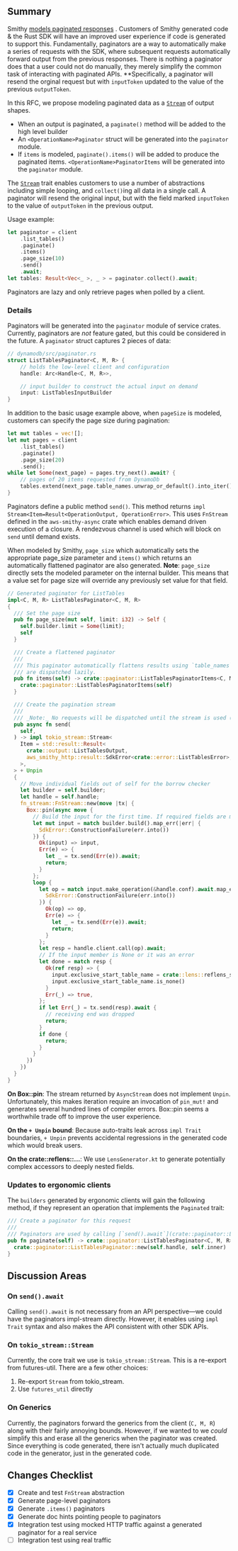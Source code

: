 ## Summary

Smithy [models paginated responses](https://awslabs.github.io/smithy/1.0/spec/core/behavior-traits.html#paginated-trait)
. Customers of Smithy generated code & the Rust SDK will have an improved user experience if code is generated to
support this. Fundamentally, paginators are a way to automatically make a series of requests with the SDK, where subsequent
requests automatically forward output from the previous responses. There is nothing a paginator does that a user could not do manually,
they merely simplify the common task of interacting with paginated APIs. **Specifically, a paginator will resend the orginal request
but with `inputToken` updated to the value of the previous `outputToken`.

In this RFC, we propose modeling paginated data as
a  [`Stream`](https://docs.rs/tokio-stream/0.1.5/tokio_stream/#traits) of output shapes.

- When an output is paginated, a `paginate()` method will be added to the high level builder
- An `<OperationName>Paginator` struct will be generated into the `paginator` module.
- If `items` is modeled, `paginate().items()` will be added to produce the paginated
  items. `<OperationName>PaginatorItems` will be generated into the `paginator` module.

The [`Stream`](https://docs.rs/tokio-stream/latest/tokio_stream/index.html) trait enables customers to use a number of
abstractions including simple looping, and `collect()`ing all data in a single call. A paginator will resend the
original input, but with the field marked `inputToken` to the value of `outputToken` in the previous output.

Usage example:

```rust
let paginator = client
    .list_tables()
    .paginate()
    .items()
    .page_size(10)
    .send()
    .await;
let tables: Result<Vec<_ >, _ > = paginator.collect().await;
```

Paginators are lazy and only retrieve pages when polled by a client.

### Details

Paginators will be generated into the `paginator` module of service crates. Currently, paginators are _not_ feature gated, but this
could be considered in the future. A `paginator` struct captures 2 pieces of data:

```rust
// dynamodb/src/paginator.rs
struct ListTablesPaginator<C, M, R> {
    // holds the low-level client and configuration
    handle: Arc<Handle<C, M, R>>,

    // input builder to construct the actual input on demand
    input: ListTablesInputBuilder
}
```

In addition to the basic usage example above, when `pageSize` is modeled, customers can specify the page size during
pagination:

```rust
let mut tables = vec![];
let mut pages = client
    .list_tables()
    .paginate()
    .page_size(20)
    .send();
while let Some(next_page) = pages.try_next().await? {
    // pages of 20 items requested from DynamoDb
    tables.extend(next_page.table_names.unwrap_or_default().into_iter());
}
```

Paginators define a public method `send()`. This method
returns `impl Stream<Item=Result<OperationOutput, OperationError>`. This uses `FnStream` defined in the `aws-smithy-async` crate which
enables demand driven execution of a closure. A rendezvous channel is used which will block on `send` until demand exists.

When modeled by Smithy, `page_size` which automatically sets the appropriate page_size parameter and `items()` which returns an
automatically flattened paginator are also generated. **Note**: `page_size` directly sets the modeled parameter on the internal builder.
This means that a value set for page size will override any previously set value for that field.
```rust
// Generated paginator for ListTables
impl<C, M, R> ListTablesPaginator<C, M, R>
{
  /// Set the page size
  pub fn page_size(mut self, limit: i32) -> Self {
    self.builder.limit = Some(limit);
    self
  }

  /// Create a flattened paginator
  ///
  /// This paginator automatically flattens results using `table_names`. Queries to the underlying service
  /// are dispatched lazily.
  pub fn items(self) -> crate::paginator::ListTablesPaginatorItems<C, M, R> {
    crate::paginator::ListTablesPaginatorItems(self)
  }

  /// Create the pagination stream
  ///
  /// _Note:_ No requests will be dispatched until the stream is used (eg. with [`.next().await`](tokio_stream::StreamExt::next)).
  pub async fn send(
    self,
  ) -> impl tokio_stream::Stream<
    Item = std::result::Result<
      crate::output::ListTablesOutput,
      aws_smithy_http::result::SdkError<crate::error::ListTablesError>,
    >,
  > + Unpin
  {
    // Move individual fields out of self for the borrow checker
    let builder = self.builder;
    let handle = self.handle;
    fn_stream::FnStream::new(move |tx| {
      Box::pin(async move {
        // Build the input for the first time. If required fields are missing, this is where we'll produce an early error.
        let mut input = match builder.build().map_err(|err| {
          SdkError::ConstructionFailure(err.into())
        }) {
          Ok(input) => input,
          Err(e) => {
            let _ = tx.send(Err(e)).await;
            return;
          }
        };
        loop {
          let op = match input.make_operation(&handle.conf).await.map_err(|err| {
            SdkError::ConstructionFailure(err.into())
          }) {
            Ok(op) => op,
            Err(e) => {
              let _ = tx.send(Err(e)).await;
              return;
            }
          };
          let resp = handle.client.call(op).await;
          // If the input member is None or it was an error
          let done = match resp {
            Ok(ref resp) => {
              input.exclusive_start_table_name = crate::lens::reflens_structure_crate_output_list_tables_output_last_evaluated_table_name(resp).cloned();
              input.exclusive_start_table_name.is_none()
            }
            Err(_) => true,
          };
          if let Err(_) = tx.send(resp).await {
            // receiving end was dropped
            return;
          }
          if done {
            return;
          }
        }
      })
    })
  }
}
```

**On Box::pin**: The stream returned by `AsyncStream` does not implement `Unpin`. Unfortunately, this makes iteration
require an invocation of `pin_mut!` and generates several hundred lines of compiler errors. Box::pin seems a worthwhile
trade off to improve the user experience.

**On the `+ Unpin` bound**: Because auto-traits leak across `impl Trait` boundaries, `+ Unpin` prevents accidental
regressions in the generated code which would break users.

**On the crate::reflens::...**: We use `LensGenerator.kt` to generate potentially complex accessors to deeply nested fields.

### Updates to ergonomic clients

The `builders` generated by ergonomic clients will gain the following method, if they represent an operation that implements the `Paginated` trait:

```rust
/// Create a paginator for this request
///
/// Paginators are used by calling [`send().await`](crate::paginator::ListTablesPaginator::send) which returns a [`Stream`](tokio_stream::Stream).
pub fn paginate(self) -> crate::paginator::ListTablesPaginator<C, M, R> {
  crate::paginator::ListTablesPaginator::new(self.handle, self.inner)
}
```

## Discussion Areas
### On `send().await`
Calling `send().await` is not necessary from an API perspective—we could have the paginators impl-stream directly. However,
it enables using `impl Trait` syntax and also makes the API consistent with other SDK APIs.

### On `tokio_stream::Stream`
Currently, the core trait we use is `tokio_stream::Stream`. This is a re-export from futures-util. There are a few other choices:
1. Re-export `Stream` from tokio_stream.
2. Use `futures_util` directly

### On Generics
Currently, the paginators forward the generics from the client (`C, M, R`) along with their fairly annoying bounds.
However, if we wanted to we _could_ simplify this and erase all the generics when the paginator was created. Since everything
is code generated, there isn't actually much duplicated code in the generator, just in the generated code.

## Changes Checklist
- [x] Create and test `FnStream` abstraction
- [x] Generate page-level paginators
- [x] Generate `.items()` paginators
- [x] Generate doc hints pointing people to paginators
- [x] Integration test using mocked HTTP traffic against a generated paginator for a real service
- [ ] Integration test using real traffic
